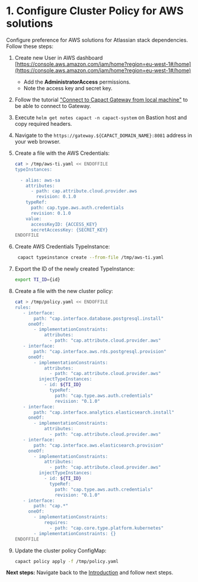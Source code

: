 # 1. Configure Cluster Policy for AWS solutions

Configure preference for AWS solutions for Atlassian stack dependencies. Follow these steps:

1. Create new User in AWS dashboard [https://console.aws.amazon.com/iam/home?region=eu-west-1#/home](https://console.aws.amazon.com/iam/home?region=eu-west-1#/home)

   - Add the **AdministratorAccess** permissions. 
   - Note the access key and secret key.

1. Follow the tutorial ["Connect to Capact Gateway from local machine"](../../installation/aws-eks.md#connect-to-capact-gateway-from-local-machine) to be able to connect to Gateway.
1. Execute `helm get notes capact -n capact-system` on Bastion host and copy required headers.
1. Navigate to the `https://gateway.${CAPACT_DOMAIN_NAME}:8081` address in your web browser.
1. Create a file with the AWS Credentials:

    ```bash
    cat > /tmp/aws-ti.yaml << ENDOFFILE
    typeInstances:
    
      - alias: aws-sa
        attributes:
          - path: cap.attribute.cloud.provider.aws
            revision: 0.1.0
        typeRef:
          path: cap.type.aws.auth.credentials
          revision: 0.1.0
        value:
          accessKeyID: {ACCESS_KEY}
          secretAccessKey: {SECRET_KEY}
    ENDOFFILE
    ```

1. Create AWS Credentials TypeInstance:
   
   ```bash
    capact typeinstance create --from-file /tmp/aws-ti.yaml
   ```
   
1. Export the ID of the newly created TypeInstance:

    ```bash
    export TI_ID={id}
    ```

1. Create a file with the new cluster policy:
   
    ```bash
    cat > /tmp/policy.yaml << ENDOFFILE
    rules:
       - interface:
           path: "cap.interface.database.postgresql.install"
         oneOf:
           - implementationConstraints:
               attributes:
                 - path: "cap.attribute.cloud.provider.aws"
       - interface:
           path: "cap.interface.aws.rds.postgresql.provision"
         oneOf:
           - implementationConstraints:
               attributes:
                 - path: "cap.attribute.cloud.provider.aws"
             injectTypeInstances:
               - id: ${TI_ID}
                 typeRef:
                   path: "cap.type.aws.auth.credentials"
                   revision: "0.1.0"
       - interface:
           path: "cap.interface.analytics.elasticsearch.install"
         oneOf:
           - implementationConstraints:
               attributes:
                 - path: "cap.attribute.cloud.provider.aws"
       - interface:
           path: "cap.interface.aws.elasticsearch.provision"
         oneOf:
           - implementationConstraints:
               attributes:
                 - path: "cap.attribute.cloud.provider.aws"
             injectTypeInstances:
               - id: ${TI_ID}
                 typeRef:
                   path: "cap.type.aws.auth.credentials"
                   revision: "0.1.0"
       - interface:
           path: "cap.*"
         oneOf:
           - implementationConstraints:
               requires:
                 - path: "cap.core.type.platform.kubernetes"
           - implementationConstraints: {}
    ENDOFFILE
    ```

1. Update the cluster policy ConfigMap:

   ```bash
   capact policy apply -f /tmp/policy.yaml
   ```

**Next steps:** Navigate back to the [Introduction](./0-intro.md) and follow next steps.
